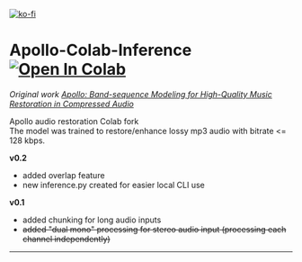 
[![ko-fi](https://ko-fi.com/img/githubbutton_sm.svg)](https://ko-fi.com/Q5Q811R5YI)  
# Apollo-Colab-Inference [![Open In Colab](https://colab.research.google.com/assets/colab-badge.svg)](https://colab.research.google.com/github/jarredou/Apollo-Colab-Inference/blob/main/Apollo_Audio_Restoration_Colab.ipynb)  


*Original work [Apollo: Band-sequence Modeling for High-Quality Music Restoration in Compressed Audio](https://github.com/JusperLee/Apollo)*  

Apollo audio restoration Colab fork  
The model was trained to restore/enhance lossy mp3 audio with bitrate <= 128 kbps.



**v0.2**
- added overlap feature
- new inference.py created for easier local CLI use

**v0.1**
- added chunking for long audio inputs
- ~~added "dual mono" processing for stereo audio input (processing each channel independently)~~
---


